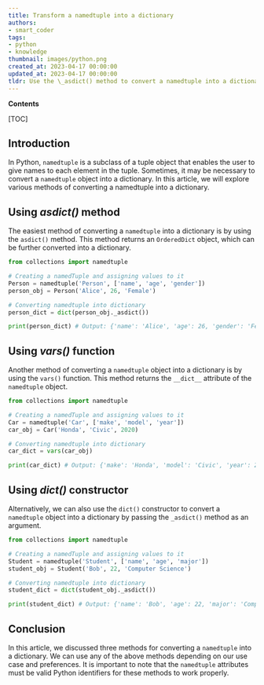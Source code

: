 ```yaml
---
title: Transform a namedtuple into a dictionary
authors:
- smart_coder
tags:
- python
- knowledge
thumbnail: images/python.png
created_at: 2023-04-17 00:00:00
updated_at: 2023-04-17 00:00:00
tldr: Use the \_asdict() method to convert a namedtuple into a dictionary in Python.
---
```


**Contents**

[TOC]

## Introduction
In Python, `namedtuple` is a subclass of a tuple object that enables the user to give names to each element in the tuple. Sometimes, it may be necessary to convert a `namedtuple` object into a dictionary. In this article, we will explore various methods of converting a namedtuple into a dictionary.

## Using _asdict()_ method
The easiest method of converting a `namedtuple` into a dictionary is by using the `asdict()` method. This method returns an `OrderedDict` object, which can be further converted into a dictionary. 

```python
from collections import namedtuple

# Creating a namedTuple and assigning values to it
Person = namedtuple('Person', ['name', 'age', 'gender'])
person_obj = Person('Alice', 26, 'Female')

# Converting namedtuple into dictionary
person_dict = dict(person_obj._asdict())

print(person_dict) # Output: {'name': 'Alice', 'age': 26, 'gender': 'Female'}
```

## Using _vars()_ function
Another method of converting a `namedtuple` object into a dictionary is by using the `vars()` function. This method returns the `__dict__` attribute of the `namedtuple` object.

```python
from collections import namedtuple

# Creating a namedTuple and assigning values to it
Car = namedtuple('Car', ['make', 'model', 'year'])
car_obj = Car('Honda', 'Civic', 2020)

# Converting namedtuple into dictionary
car_dict = vars(car_obj)

print(car_dict) # Output: {'make': 'Honda', 'model': 'Civic', 'year': 2020}
```

## Using _dict()_ constructor
Alternatively, we can also use the `dict()` constructor to convert a `namedtuple` object into a dictionary by passing the `_asdict()` method as an argument.

```python
from collections import namedtuple

# Creating a namedTuple and assigning values to it
Student = namedtuple('Student', ['name', 'age', 'major'])
student_obj = Student('Bob', 22, 'Computer Science')

# Converting namedtuple into dictionary
student_dict = dict(student_obj._asdict())

print(student_dict) # Output: {'name': 'Bob', 'age': 22, 'major': 'Computer Science'}
```

## Conclusion
In this article, we discussed three methods for converting a `namedtuple` into a dictionary. We can use any of the above methods depending on our use case and preferences. It is important to note that the `namedtuple` attributes must be valid Python identifiers for these methods to work properly.
